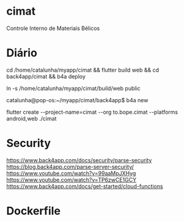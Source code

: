 # cimat

Controle Interno de Materiais Bélicos

# Diário

cd /home/catalunha/myapp/cimat && flutter build web && cd back4app/cimat && b4a deploy

ln -s /home/catalunha/myapp/cimat/build/web public


catalunha@pop-os:~/myapp/cimat/back4app$ b4a new

flutter create --project-name=cimat --org to.bope.cimat --platforms android,web ./cimat

# Security
https://www.back4app.com/docs/security/parse-security
https://blog.back4app.com/parse-server-security/
https://www.youtube.com/watch?v=99aaMpJXHyg
https://www.youtube.com/watch?v=TP6zwCE1GCY
https://www.back4app.com/docs/get-started/cloud-functions

# Dockerfile


